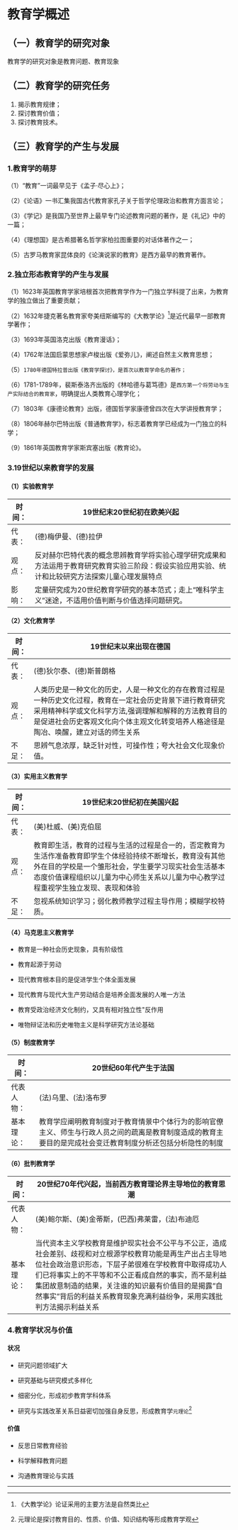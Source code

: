# 教育学概述

## （一）教育学的研究对象



教育学的研究对象是教育问题、教育现象



## （二）教育学的研究任务



1. 揭示教育规律； 
2.  探讨教育价值； 
3.  探讨教育技术。

## （三）教育学的产生与发展



### 1.教育学的萌芽



（1）“教育”一词最早见于《孟子·尽心上》；



（2）《论语》一书汇集我国古代教育家孔子关于哲学伦理政治和教育方面言论；



（3）《学记》是我国乃至世界上最早专门论述教育问题的著作，是《礼记》中的一篇；



（4）《理想国》是古希腊著名哲学家柏拉图重要的对话体著作之一；



（5）古罗马教育家昆体良的《论演说家的教育》是西方最早的教育著作。



### 2.独立形态教育学的产生与发展



（1）1623年英国教育学家培根首次把教育学作为一门独立学科提了出来，为教育学的独立做出了重要贡献；



（2）1632年捷克著名教育家夸美纽斯编写的《大教学论》[^1]是近代最早一部教育学著作；



（3）1693年英国洛克出版《教育漫话》；



（4）1762年法国启蒙思想家卢梭出版《爱弥儿》，阐述自然主义教育思想；



（5）`1780年德国特拉普出版《教育学探讨》，是首次以教育学命名的著作；`



（6）1781-1789年，裴斯泰洛齐出版的《林哈德与葛笃德》是`西方第一个将劳动与生产实际结合的教育家`，明确提出人类教育心理学化；



（7）1803年《康德论教育》出版，德国哲学家康德曾四次在大学讲授教育学；



（8）1806年赫尔巴特出版《普通教育学》，标志着教育学已经成为一门独立的科学；



（9）1861年英国教育学家斯宾塞出版《教育论》。



### 3.19世纪以来教育学的发展



#### （1）实验教育学

| 时间： | 19世纪末20世纪初在欧美兴起                                   |
| ------ | ------------------------------------------------------------ |
| 代表： | (德)梅伊曼、(德)拉伊                                         |
| 观点： | 反对赫尔巴特代表的概念思辨教育学将实验心理学研究成果和方法运用于教育研究教育实验三阶段：假设实验应用实验、统计和比较研究方法探索儿童心理发展特点 |
| 影响： | 定量研究成为20世纪教育学研究的基本范式；走上“唯科学主义”迷途，不适用价值判断与价值选择问题研究。 |

#### （2）文化教育学

| 时间： | 19世纪末以来出现在德国                                       |
| ------ | ------------------------------------------------------------ |
| 代表： | (德)狄尔泰、(德)斯普朗格                                     |
| 观点： | 人类历史是一种文化的历史，人是一种文化的存在教育过程是一种历史文化过程，教育在一定社会历史背景下进行教育研究采用精神科学或文化科学方法,强调理解和解释的方法教育目的是促进社会历史客观文化向个体主观文化转变培养人格途径是陶冶、唤醒，建立对话的师生关系 |
| 不足： | 思辨气息浓厚，缺乏针对性，可操作性；夸大社会文化现象价值。   |

#### （3）实用主义教育学

| 时间： | 19世纪末20世纪初在美国兴起                                   |
| ------ | ------------------------------------------------------------ |
| 代表： | (美)杜威、(美)克伯屈                                         |
| 观点： | 教育即生活，教育的过程与生活的过程是合一的，否定教育为生活作准备教育即学生个体经验持续不断增长，教育没有其他外在目的学校是一个雏形社会，学生要学习现实社会生活基本态度价值课程组织以儿童为中心师生关系以儿童为中心教学过程重视学生独立发现、表现和体验 |
| 不足： | 忽视系统知识学习；弱化教师教学过程主导作用；模糊学校特质。   |

#### （4）马克思主义教育学



- 教育是一种社会历史现象，具有阶级性

- 教育起源于劳动

- 现代教育根本目的是促进学生个体全面发展

- 现代教育与现代大生产劳动结合是培养全面发展的人唯一方法

- 教育受政治经济文化制约，又具有相对独立性"反作用

- 唯物辩证法和历史唯物主义是科学研究方法论基础



#### （5）制度教育学

| 时间：     | 20世纪60年代产生于法国                                       |
| ---------- | ------------------------------------------------------------ |
| 代表人物： | (法)乌里、(法)洛布罗                                         |
| 基本理论： | 教育学应阐明教育制度对于教育情景中个体行为的影响官僚主义、师生与行政人员之间的疏离是教育制度造成的教育主要目的是完成社会变迁教育制度分析还包括分析隐性的制度 |

#### （6）批判教育学

| 时间：     | 20世纪70年代兴起，当前西方教育理论界主导地位的教育思潮       |
| ---------- | ------------------------------------------------------------ |
| 代表人物： | (美)鲍尔斯、(美)金蒂斯，(巴西)弗莱雷，(法)布迪厄             |
| 基本理论： | 当代资本主义学校教育是维护现实社会不公平与不公正，造成社会差别、歧视和对立根源学校教育功能是再生产出占主导地位社会政治意识形态，下层子弟很难在学校教育中取得成功人们已将事实上的不平等和不公正看成自然的事实，而不是利益集团故意制造的结果，关注谁的知识最有价值目的是揭露“自然事实”背后的利益关系教育现象充满利益纷争，采用实践批判方法揭示利益关系 |

### 4.教育学状况与价值



#### 状况



- 研究问题领域扩大

- 研究基础与研究模式多样化

- 细密分化，形成初步教育学科体系

- 研究与实践改革关系日益密切加强自身反思，形成教育学`元理论`[^2]



#### 价值



- 反思日常教育经验

- 科学解释教育问题

- 沟通教育理论与实践

------



[^1]:《大教学论》论证采用的主要方法是自然类比 
[^2]:元理论是探讨教育目的、性质、价值、知识结构等形成教育学观

